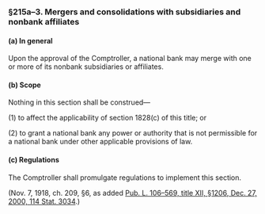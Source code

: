 ### §215a–3. Mergers and consolidations with subsidiaries and nonbank affiliates ###

[]()

#### (a) In general ####

Upon the approval of the Comptroller, a national bank may merge with one or more of its nonbank subsidiaries or affiliates.

[]()

#### (b) Scope ####

Nothing in this section shall be construed—

[]()

(1) to affect the applicability of section 1828(c) of this title; or

[]()

(2) to grant a national bank any power or authority that is not permissible for a national bank under other applicable provisions of law.

[]()

#### (c) Regulations ####

The Comptroller shall promulgate regulations to implement this section.

(Nov. 7, 1918, ch. 209, §6, as added [Pub. L. 106–569, title XII, §1206, Dec. 27, 2000, 114 Stat. 3034](/statviewer.htm?volume=114&page=3034).)